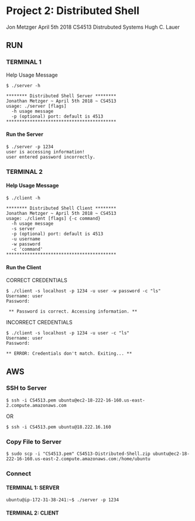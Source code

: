 # Project 2: Distributed Shell
Jon Metzger
April 5th 2018
CS4513 Distrubuted Systems
Hugh C. Lauer

## RUN

### TERMINAL 1

Help Usage Message

```
$ ./server -h

******** Distributed Shell Server ********
Jonathan Metzger ~ April 5th 2018 ~ CS4513
usage: ./server [flags]
  -h usage message
  -p (optional) port: default is 4513
******************************************
```


#### Run the Server

```
$ ./server -p 1234
user is accessing information!
user entered password incorrectly.
```

### TERMINAL 2

#### Help Usage Message

```
$ ./client -h

******** Distributed Shell Client ********
Jonathan Metzger ~ April 5th 2018 ~ CS4513
usage: ./client [flags] {-c command}
  -h usage message
  -s server
  -p (optional) port: default is 4513
  -u username
  -w password
  -c 'command'
******************************************
```

#### Run the Client 

CORRECT CREDENTIALS

```
$ ./client -s localhost -p 1234 -u user -w password -c "ls"
Username: user
Password: 

 ** Password is correct. Accessing information. **
```

INCORRECT CREDENTIALS

```
$ ./client -s localhost -p 1234 -u user -c "ls"
Username: user
Password: 

** ERROR: Credentials don't match. Exiting... **
```


## AWS

### SSH to Server

```
$ ssh -i CS4513.pem ubuntu@ec2-18-222-16-160.us-east-2.compute.amazonaws.com
```

OR 

```
$ ssh -i CS4513.pem ubuntu@18.222.16.160
```

### Copy File to Server

```
$ sudo scp -i "CS4513.pem" CS4513-Distributed-Shell.zip ubuntu@ec2-18-222-16-160.us-east-2.compute.amazonaws.com:/home/ubuntu
```

### Connect

#### TERMINAL 1: SERVER

```
ubuntu@ip-172-31-38-241:~$ ./server -p 1234

```

#### TERMINAL 2: CLIENT



